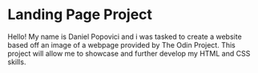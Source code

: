 # Landing Page Project

Hello! My name is Daniel Popovici and i was tasked to create a website based off an image of a webpage provided by The Odin Project. This project will allow me to showcase and further develop my HTML and CSS skills.
